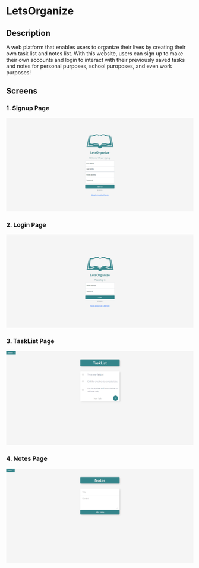 # LetsOrganize

## Description
A web platform that enables users to organize their lives by creating their own task list and notes list. With this website, users can sign up to make their own accounts and login to interact with their previously saved tasks and notes for personal purposes, school puroposes, and even work purposes! 

## Screens
### 1. Signup Page
![Signup Page](https://github.com/vinod-kanigicherla/LetsOrganize/blob/main/images/LetsOrganize%20Signup.png)

### 2. Login Page
![Login Page](https://github.com/vinod-kanigicherla/LetsOrganize/blob/main/images/LetsOrganize%20Login.png)

### 3. TaskList Page
![TaskList Page](https://github.com/vinod-kanigicherla/LetsOrganize/blob/main/images/LetsOrganize%20TaskList.png)

### 4. Notes Page
![NotesList Page](https://github.com/vinod-kanigicherla/LetsOrganize/blob/main/images/LetsOrganize%20NotesList.png)




